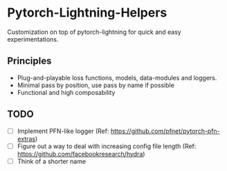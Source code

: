 # Pytorch-Lightning-Helpers
Customization on top of pytorch-lightning for quick and easy experimentations.

## Principles
- Plug-and-playable loss functions, models, data-modules and loggers.
- Minimal pass by position, use pass by name if possible
- Functional and high composability

## TODO 
- [ ] Implement PFN-like logger (Ref: https://github.com/pfnet/pytorch-pfn-extras)
- [ ] Figure out a way to deal with increasing config file length (Ref: https://github.com/facebookresearch/hydra)
- [ ] Think of a shorter name
